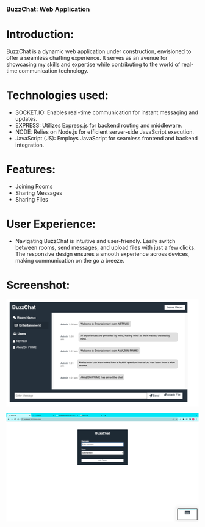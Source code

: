 ### BuzzChat: Web Application 

# Introduction:
BuzzChat is a dynamic web application under construction, envisioned to offer a seamless chatting experience. It serves as an avenue for showcasing my skills and expertise while contributing to the world of real-time communication technology.

# Technologies used:
- SOCKET.IO: Enables real-time communication for instant messaging and updates.
- EXPRESS: Utilizes Express.js for backend routing and middleware.
- NODE: Relies on Node.js for efficient server-side JavaScript execution.
- JavaScript (JS): Employs JavaScript for seamless frontend and backend integration.
 
# Features:

- Joining Rooms
- Sharing Messages
- Sharing Files

# User Experience:
- Navigating BuzzChat is intuitive and user-friendly. Easily switch between rooms, send messages, and upload files with just a few clicks. The responsive design ensures a smooth experience across devices, making communication on the go a breeze.

<!-- Deployment:
Ready to experience the future of communication? Access BuzzChat now at [BuzzChat](https://buzz-chat-gamma.vercel.app/). Explore its features and share your thoughts with us.
-->

# Screenshot:
![Updtaed ](https://github.com/Ravkeerat02/BuzzChat/blob/main/public/img/Screenshot%202023-08-09%20at%201.01.46%20AM.png)

![Home Screen](https://github.com/Ravkeerat02/BuzzChat/blob/main/public/img/Screenshot%202023-08-08%20at%201.10.10%20AM.png)
  


  

